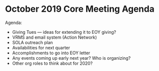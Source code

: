 # October 2019 Core Meeting Agenda

Agenda:
- Giving Tues — ideas for extending it to EOY giving? 
- VRMS and email system (Action Network)
- SOLA outreach plan
- Availabilities for next quarter
- Accomplishments to go into EOY letter
- Any events coming up early next year? Who is organizing?
- Other org roles to think about for 2020?
